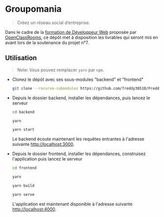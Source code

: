 # Groupomania

> Créez un réseau social d’entreprise.

Dans le cadre de la
[formation de Développeur Web](https://openclassrooms.com/fr/paths/185-developpeur-web)
proposée par [OpenClassRooms](https://openclassrooms.com/),
ce dépôt met à disposition les livrables qui seront mis en avant
lors de la soutenance du projet n°7.

## Utilisation

> Note: Vous pouvez remplacer `yarn` par `npm`.

- Clonez le dépôt avec ses sous-modules "backend" et "frontend"

  ```bash
  git clone --recurse-submodules https://github.com/freddy38510/FreddyEscobar_7_25012021.git && cd FreddyEscobar_7_25012021
  ```

- Depuis le dossier backend, installer les dépendances, puis lancez le serveur

  ```bash
  cd backend

  yarn

  yarn start
  ```

  Le backend écoute maintenant les requêtes entrantes
  à l'adresse suivante [http://localhost:3000](http://localhost:3000).

- Depuis le dossier frontend, installer les dépendances, construisez l'application puis lancez le serveur

  ```bash
  cd frontend

  yarn

  yarn build

  yarn serve
  ```

  L'application est maintenant disponible
  à l'adresse suivante [http://localhost:4000](http://localhost:4000).
